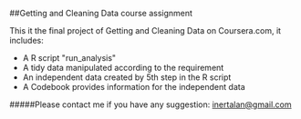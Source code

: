 
##Getting and Cleaning Data course assignment

This it the final project of Getting and Cleaning Data on Coursera.com, it includes:


* A R script "run_analysis"
* A tidy data manipulated according to the requirement
* An independent data created by 5th step in the R script
* A Codebook provides information for the independent data


#####Please contact me if you have any suggestion:
inertalan@gmail.com
